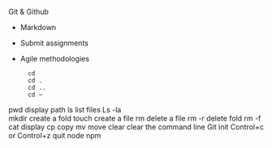 Git & Github
- Markdown
- Submit assignments
- Agile methodologies

        cd
        cd .
        cd ..
        cd ~
pwd		display path
ls		list files
Ls -la	
mkdir 	create a fold
touch	create a file
rm		delete a file
rm -r	delete fold
rm -f                                                                                  
cat		display
cp		copy
mv		move
clear	clear the command line
Git init
Control+c or Control+z quit node npm
